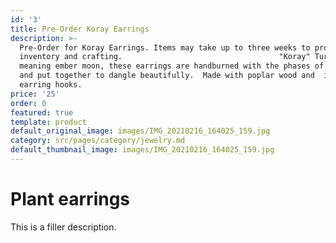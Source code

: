 ```yaml
---
id: '3'
title: Pre-Order Koray Earrings
description: >-
  Pre-Order for Koray Earrings. Items may take up to three weeks to process, for
  inventory and crafting.                                   "Koray" Turkish
  meaning ember moon, these earrings are handburned with the phases of the moon
  and put together to dangle beautifully.  Made with poplar wood and  iron
  earring hooks.
price: '25'
order: 0
featured: true
template: product
default_original_image: images/IMG_20210216_164025_159.jpg
category: src/pages/category/jewelry.md
default_thumbnail_image: images/IMG_20210216_164025_159.jpg
---
```

# Plant earrings

This is a filler description.
